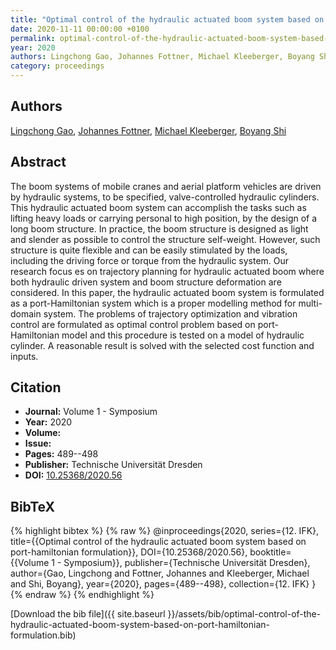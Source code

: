 ```yaml
---
title: "Optimal control of the hydraulic actuated boom system based on port-hamiltonian formulation"
date: 2020-11-11 00:00:00 +0100
permalink: optimal-control-of-the-hydraulic-actuated-boom-system-based-on-port-hamiltonian-formulation
year: 2020
authors: Lingchong Gao, Johannes Fottner, Michael Kleeberger, Boyang Shi
category: proceedings
---
```

 
## Authors
[Lingchong Gao](authors/lingchong-gao), [Johannes Fottner](authors/johannes-fottner), [Michael Kleeberger](authors/michael-kleeberger), [Boyang Shi](authors/boyang-shi)
 
## Abstract
The boom systems of mobile cranes and aerial platform vehicles are driven by hydraulic systems, to be specified, valve-controlled hydraulic cylinders. This hydraulic actuated boom system can accomplish the tasks such as lifting heavy loads or carrying personal to high position, by the design of a long boom structure. In practice, the boom structure is designed as light and slender as possible to control the structure self-weight. However, such structure is quite flexible and can be easily stimulated by the loads, including the driving force or torque from the hydraulic system. Our research focus es on trajectory planning for hydraulic actuated boom where both hydraulic driven system and boom structure deformation are considered. In this paper, the hydraulic actuated boom system is formulated as a port-Hamiltonian system which is a proper modelling method for multi-domain system. The problems of trajectory optimization and vibration control are formulated as optimal control problem based on port-Hamiltonian model and this procedure is tested on a model of hydraulic cylinder. A reasonable result is solved with the selected cost function and inputs.
 
## Citation
- **Journal:** Volume 1 - Symposium
- **Year:** 2020
- **Volume:** 
- **Issue:** 
- **Pages:** 489--498
- **Publisher:** Technische Universität Dresden
- **DOI:** [10.25368/2020.56](https://doi.org/10.25368/2020.56)
 
## BibTeX
{% highlight bibtex %}
{% raw %}
@inproceedings{2020,
  series={12. IFK},
  title={{Optimal control of the hydraulic actuated boom system based on port-hamiltonian formulation}},
  DOI={10.25368/2020.56},
  booktitle={{Volume 1 - Symposium}},
  publisher={Technische Universität Dresden},
  author={Gao, Lingchong and Fottner, Johannes and Kleeberger, Michael and Shi, Boyang},
  year={2020},
  pages={489--498},
  collection={12. IFK}
}
{% endraw %}
{% endhighlight %}
 
[Download the bib file]({{ site.baseurl }}/assets/bib/optimal-control-of-the-hydraulic-actuated-boom-system-based-on-port-hamiltonian-formulation.bib)
 
